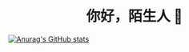 <h1 align="center">你好，陌生人 👋</h1>

[![Anurag's GitHub stats](https://github-readme-stats.vercel.app/api?username=Harry-Deng)](https://github.com/Harry-Deng)

<!--
**Harry-Deng/Harry-Deng** is a ✨ _special_ ✨ repository because its `README.md` (this file) appears on your GitHub profile.

Here are some ideas to get you started:

- 🔭 I’m currently working on ...
- 🌱 I’m currently learning ...
- 👯 I’m looking to collaborate on ...
- 🤔 I’m looking for help with ...
- 💬 Ask me about ...
- 📫 How to reach me: ...
- 😄 Pronouns: ...
- ⚡ Fun fact: ...
-->
